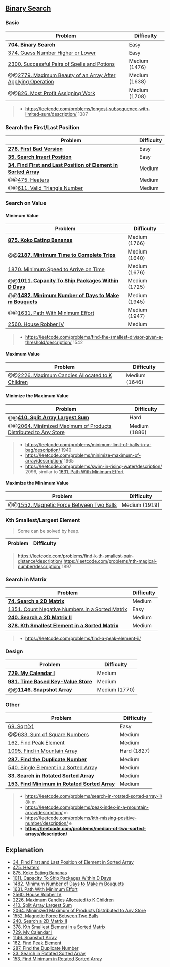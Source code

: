 ## [Binary Search](../topics/binary-search.md)
### Basic
| Problem          | Difficulty |
|------------------|------------|
|**[704. Binary Search](../leetcode/704.binary-search.md)**|Easy|
|[374. Guess Number Higher or Lower](../leetcode/374.guess-number-higher-or-lower.md)|Easy|
|[2300. Successful Pairs of Spells and Potions](../leetcode/2300.successful-pairs-of-spells-and-potions.md)|Medium (1476)|
|@@[2779. Maximum Beauty of an Array After Applying Operation](../leetcode/2779.maximum-beauty-of-an-array-after-applying-operation.md)|Medium (1638)|
|@@[826. Most Profit Assigning Work](../leetcode/826.most-profit-assigning-work.md)|Medium (1708)|

> * https://leetcode.com/problems/longest-subsequence-with-limited-sum/description/ 1387

### Search the First/Last Position
| Problem          | Difficulty |
|------------------|------------|
|**[278. First Bad Version](../leetcode/278.first-bad-version.md)**|Easy|
|**[35. Search Insert Position](../leetcode/35.search-insert-position.md)**|Easy|
|**[34. Find First and Last Position of Element in Sorted Array](../leetcode/34.find-first-and-last-position-of-element-in-sorted-array.md)**|Medium|
|@@[475. Heaters](../leetcode/475.heaters.md)|Medium|
|@@[611. Valid Triangle Number](../leetcode/611.valid-triangle-number.md)|Medium|

### Search on Value
#### Minimum Value
| Problem          | Difficulty |
|------------------|------------|
|**[875. Koko Eating Bananas](../leetcode/875.koko-eating-bananas.md)**|Medium (1766)|
|@@**[2187. Minimum Time to Complete Trips](../leetcode/2187.minimum-time-to-complete-trips.md)**|Medium (1640)|
|[1870. Minimum Speed to Arrive on Time](../leetcode/1870.minimum-speed-to-arrive-on-time.md)|Medium (1676)|
|@@**[1011. Capacity To Ship Packages Within D Days](../leetcode/1011.capacity-to-ship-packages-within-d-days.md)**|Medium (1725)|
|@@**[1482. Minimum Number of Days to Make m Bouquets](../leetcode/1482.minimum-number-of-days-to-make-m-bouquets.md)**|Medium (1945)|
|@@[1631. Path With Minimum Effort](../leetcode/1631.path-with-minimum-effort.md)|Medium (1947)|
|[2560. House Robber IV](../leetcode/2560.house-robber-iv.md)|Medium|

> * https://leetcode.com/problems/find-the-smallest-divisor-given-a-threshold/description/ 1542

#### Maximum Value
| Problem          | Difficulty |
|------------------|------------|
|@@[2226. Maximum Candies Allocated to K Children](../leetcode/2226.maximum-candies-allocated-to-k-children.md)|Medium (1646)|

#### Minimize the Maximum Value
| Problem          | Difficulty |
|------------------|------------|
|@@**[410. Split Array Largest Sum](../leetcode/410.split-array-largest-sum.md)**|Hard|
|@@[2064. Minimized Maximum of Products Distributed to Any Store](../leetcode/2064.minimized-maximum-of-products-distributed-to-any-store.md)|Medium (1886)|

> * https://leetcode.com/problems/minimum-limit-of-balls-in-a-bag/description/ 1940
> * https://leetcode.com/problems/minimize-maximum-of-array/description/ 1965
> * https://leetcode.com/problems/swim-in-rising-water/description/ 2096, similar to [1631. Path With Minimum Effort](../leetcode/1631.path-with-minimum-effort.md)

#### Maximize the Minimum Value
| Problem          | Difficulty |
|------------------|------------|
|@@[1552. Magnetic Force Between Two Balls](../leetcode/1552.magnetic-force-between-two-balls.md)|Medium (1919)|

### Kth Smallest/Largest Element
> Some can be solved by heap.

| Problem          | Difficulty |
|------------------|------------|
> https://leetcode.com/problems/find-k-th-smallest-pair-distance/description/
> https://leetcode.com/problems/nth-magical-number/description/ 1897

### Search in Matrix
| Problem          | Difficulty |
|------------------|------------|
|**[74. Search a 2D Matrix](../leetcode/74.search-a-2d-matrix.md)**|Medium|
|[1351. Count Negative Numbers in a Sorted Matrix](../leetcode/1351.count-negative-numbers-in-a-sorted-matrix.md)|Easy|
|**[240. Search a 2D Matrix II](../leetcode/240.search-a-2d-matrix-ii.md)**|Medium|
|**[378. Kth Smallest Element in a Sorted Matrix](../leetcode/378.kth-smallest-element-in-a-sorted-matrix.md)**|Medium|

> * https://leetcode.com/problems/find-a-peak-element-ii/

### Design
| Problem          | Difficulty |
|------------------|------------|
|**[729. My Calendar I](../leetcode/729.my-calendar-i.md)**|Medium|
|**[981. Time Based Key-Value Store](../leetcode/981.time-based-key-value-store.md)**|Medium|
|@@**[1146. Snapshot Array](../leetcode/1146.snapshot-array.md)**|Medium (1770)|

### Other
| Problem          | Difficulty |
|------------------|------------|
|[69. Sqrt(x)](../leetcode/69.sqrt(x).md)|Easy|
|@@[633. Sum of Square Numbers](../leetcode/633.sum-of-square-numbers.md)|Medium|
|[162. Find Peak Element](../leetcode/162.find-peak-element.md)|Medium|
|[1095. Find in Mountain Array](../leetcode/1095.find-in-mountain-array.md)|Hard (1827)|
|**[287. Find the Duplicate Number](../leetcode/287.find-the-duplicate-number.md)**|Medium|
|[540. Single Element in a Sorted Array](../leetcode/540.single-element-in-a-sorted-array.md)|Medium|
|**[33. Search in Rotated Sorted Array](../leetcode/33.search-in-rotated-sorted-array.md)**|Medium|
|**[153. Find Minimum in Rotated Sorted Array](../leetcode/153.find-minimum-in-rotated-sorted-array.md)**|Medium|

> * https://leetcode.com/problems/search-in-rotated-sorted-array-ii/ 8k m
> * https://leetcode.com/problems/peak-index-in-a-mountain-array/description/ m
> * https://leetcode.com/problems/kth-missing-positive-number/description/ e
> * **https://leetcode.com/problems/median-of-two-sorted-arrays/description/**

## Explanation
* [34. Find First and Last Position of Element in Sorted Array](https://www.youtube.com/watch?v=sX5IbSSNKXI)
* [475. Heaters](https://www.youtube.com/watch?v=25LSSsAGLDw)
* [875. Koko Eating Bananas](https://www.youtube.com/watch?v=yfWVWbi9pts)
* [1011. Capacity To Ship Packages Within D Days](https://www.youtube.com/watch?v=-F2ysRiSTvk)
* [1482. Minimum Number of Days to Make m Bouquets](https://www.youtube.com/watch?v=D_Pq9SqEwsc)
* [1631. Path With Minimum Effort](https://www.youtube.com/watch?v=vIJ8ue4pQtw)
* [2560. House Robber IV](https://www.youtube.com/watch?v=_-nBUCSeU98)
* [2226. Maximum Candies Allocated to K Children](https://www.youtube.com/watch?v=TBTvnyMLgng)
* [410. Split Array Largest Sum](https://www.youtube.com/watch?v=PBvgA3sV5Zs)
* [2064. Minimized Maximum of Products Distributed to Any Store](https://www.youtube.com/watch?v=0Lyu_B_Ao7k)
* [1552. Magnetic Force Between Two Balls](https://www.youtube.com/watch?v=6oSU44kkV-U)
* [240. Search a 2D Matrix II](https://www.youtube.com/watch?v=-IzCjqVsjZw)
* [378. Kth Smallest Element in a Sorted Matrix](https://www.youtube.com/watch?v=JJUv4DDLSB4)
* [729. My Calendar I](https://www.youtube.com/watch?v=g30lRE3ASiA)
* [1146. Snapshot Array](https://github.com/wisdompeak/LeetCode/tree/master/Design/1146.Snapshot-Array)
* [162. Find Peak Element](https://www.youtube.com/watch?v=esY2RWhmZ74)
* [287. Find the Duplicate Number](https://www.youtube.com/watch?v=86co28GuZ5U)
* [33. Search in Rotated Sorted Array](https://github.com/wisdompeak/LeetCode/tree/master/Binary_Search/033.Search-in-Rotated-Sorted-Array)
* [153. Find Minimum in Rotated Sorted Array](https://github.com/wisdompeak/LeetCode/tree/master/Binary_Search/153.Find-Minimum-in-Rotated-Sorted-Array)